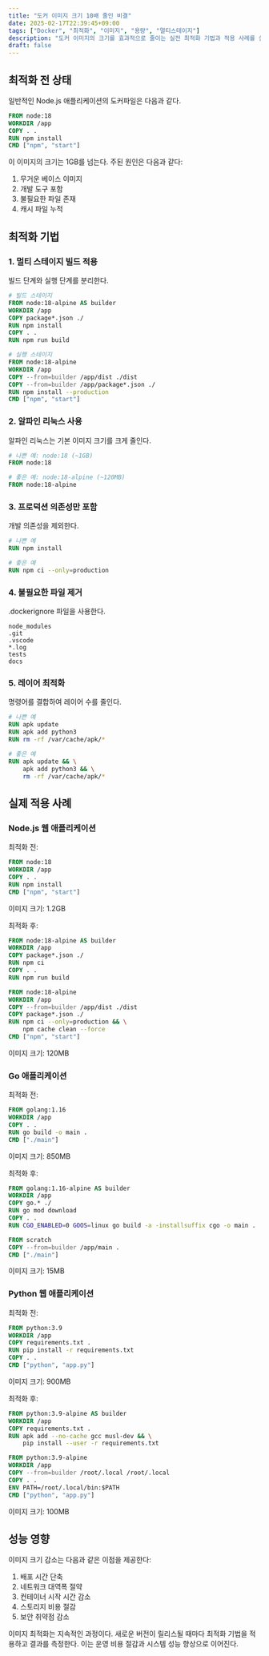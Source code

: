 ```yaml
---
title: "도커 이미지 크기 10배 줄인 비결"
date: 2025-02-17T22:39:45+09:00
tags: ["Docker", "최적화", "이미지", "용량", "멀티스테이지"]
description: "도커 이미지의 크기를 효과적으로 줄이는 실전 최적화 기법과 적용 사례를 설명한다."
draft: false
---
```


## 최적화 전 상태

일반적인 Node.js 애플리케이션의 도커파일은 다음과 같다.

```dockerfile
FROM node:18
WORKDIR /app
COPY . .
RUN npm install
CMD ["npm", "start"]
```

이 이미지의 크기는 1GB를 넘는다. 주된 원인은 다음과 같다:

1. 무거운 베이스 이미지
2. 개발 도구 포함
3. 불필요한 파일 존재
4. 캐시 파일 누적

## 최적화 기법

### 1. 멀티 스테이지 빌드 적용

빌드 단계와 실행 단계를 분리한다.

```dockerfile
# 빌드 스테이지
FROM node:18-alpine AS builder
WORKDIR /app
COPY package*.json ./
RUN npm install
COPY . .
RUN npm run build

# 실행 스테이지
FROM node:18-alpine
WORKDIR /app
COPY --from=builder /app/dist ./dist
COPY --from=builder /app/package*.json ./
RUN npm install --production
CMD ["npm", "start"]
```

### 2. 알파인 리눅스 사용

알파인 리눅스는 기본 이미지 크기를 크게 줄인다.

```dockerfile
# 나쁜 예: node:18 (~1GB)
FROM node:18

# 좋은 예: node:18-alpine (~120MB)
FROM node:18-alpine
```

### 3. 프로덕션 의존성만 포함

개발 의존성을 제외한다.

```dockerfile
# 나쁜 예
RUN npm install

# 좋은 예
RUN npm ci --only=production
```

### 4. 불필요한 파일 제거

.dockerignore 파일을 사용한다.

```
node_modules
.git
.vscode
*.log
tests
docs
```

### 5. 레이어 최적화

명령어를 결합하여 레이어 수를 줄인다.

```dockerfile
# 나쁜 예
RUN apk update
RUN apk add python3
RUN rm -rf /var/cache/apk/*

# 좋은 예
RUN apk update && \
    apk add python3 && \
    rm -rf /var/cache/apk/*
```

## 실제 적용 사례

### Node.js 웹 애플리케이션

최적화 전:

```dockerfile
FROM node:18
WORKDIR /app
COPY . .
RUN npm install
CMD ["npm", "start"]
```

이미지 크기: 1.2GB

최적화 후:

```dockerfile
FROM node:18-alpine AS builder
WORKDIR /app
COPY package*.json ./
RUN npm ci
COPY . .
RUN npm run build

FROM node:18-alpine
WORKDIR /app
COPY --from=builder /app/dist ./dist
COPY package*.json ./
RUN npm ci --only=production && \
    npm cache clean --force
CMD ["npm", "start"]
```

이미지 크기: 120MB

### Go 애플리케이션

최적화 전:

```dockerfile
FROM golang:1.16
WORKDIR /app
COPY . .
RUN go build -o main .
CMD ["./main"]
```

이미지 크기: 850MB

최적화 후:

```dockerfile
FROM golang:1.16-alpine AS builder
WORKDIR /app
COPY go.* ./
RUN go mod download
COPY . .
RUN CGO_ENABLED=0 GOOS=linux go build -a -installsuffix cgo -o main .

FROM scratch
COPY --from=builder /app/main .
CMD ["./main"]
```

이미지 크기: 15MB

### Python 웹 애플리케이션

최적화 전:

```dockerfile
FROM python:3.9
WORKDIR /app
COPY requirements.txt .
RUN pip install -r requirements.txt
COPY . .
CMD ["python", "app.py"]
```

이미지 크기: 900MB

최적화 후:

```dockerfile
FROM python:3.9-alpine AS builder
WORKDIR /app
COPY requirements.txt .
RUN apk add --no-cache gcc musl-dev && \
    pip install --user -r requirements.txt

FROM python:3.9-alpine
WORKDIR /app
COPY --from=builder /root/.local /root/.local
COPY . .
ENV PATH=/root/.local/bin:$PATH
CMD ["python", "app.py"]
```

이미지 크기: 100MB

## 성능 영향

이미지 크기 감소는 다음과 같은 이점을 제공한다:

1. 배포 시간 단축
2. 네트워크 대역폭 절약
3. 컨테이너 시작 시간 감소
4. 스토리지 비용 절감
5. 보안 취약점 감소

이미지 최적화는 지속적인 과정이다. 새로운 버전이 릴리스될 때마다 최적화 기법을 적용하고 결과를 측정한다. 이는 운영 비용 절감과 시스템 성능 향상으로 이어진다.

